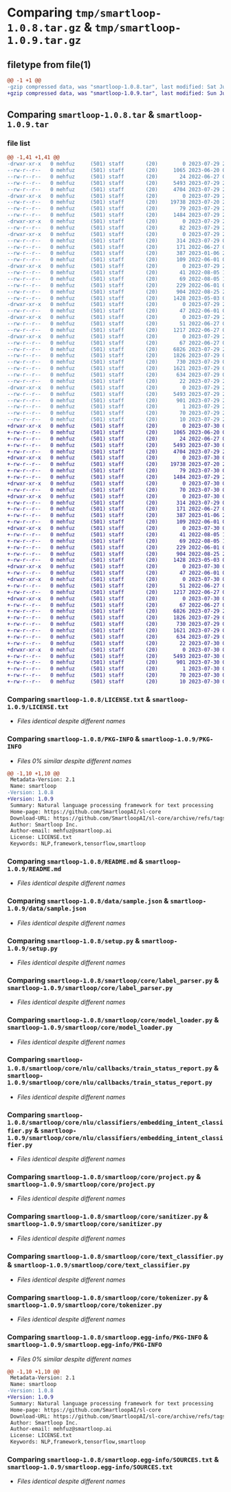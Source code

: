# Comparing `tmp/smartloop-1.0.8.tar.gz` & `tmp/smartloop-1.0.9.tar.gz`

## filetype from file(1)

```diff
@@ -1 +1 @@
-gzip compressed data, was "smartloop-1.0.8.tar", last modified: Sat Jul 29 23:57:01 2023, max compression
+gzip compressed data, was "smartloop-1.0.9.tar", last modified: Sun Jul 30 00:47:53 2023, max compression
```

## Comparing `smartloop-1.0.8.tar` & `smartloop-1.0.9.tar`

### file list

```diff
@@ -1,41 +1,41 @@
-drwxr-xr-x   0 mehfuz     (501) staff       (20)        0 2023-07-29 23:57:01.104844 smartloop-1.0.8/
--rw-r--r--   0 mehfuz     (501) staff       (20)     1065 2023-06-20 05:48:15.000000 smartloop-1.0.8/LICENSE.txt
--rw-r--r--   0 mehfuz     (501) staff       (20)       24 2022-06-27 05:07:42.000000 smartloop-1.0.8/MANIFEST.in
--rw-r--r--   0 mehfuz     (501) staff       (20)     5493 2023-07-29 23:57:01.104900 smartloop-1.0.8/PKG-INFO
--rw-r--r--   0 mehfuz     (501) staff       (20)     4704 2023-07-29 22:44:02.000000 smartloop-1.0.8/README.md
-drwxr-xr-x   0 mehfuz     (501) staff       (20)        0 2023-07-29 23:57:01.100501 smartloop-1.0.8/data/
--rw-r--r--   0 mehfuz     (501) staff       (20)    19738 2023-07-20 21:20:54.000000 smartloop-1.0.8/data/sample.json
--rw-r--r--   0 mehfuz     (501) staff       (20)       79 2023-07-29 23:57:01.105088 smartloop-1.0.8/setup.cfg
--rw-r--r--   0 mehfuz     (501) staff       (20)     1484 2023-07-29 22:45:01.000000 smartloop-1.0.8/setup.py
-drwxr-xr-x   0 mehfuz     (501) staff       (20)        0 2023-07-29 23:57:01.101047 smartloop-1.0.8/smartloop/
--rw-r--r--   0 mehfuz     (501) staff       (20)       82 2023-07-29 21:50:58.000000 smartloop-1.0.8/smartloop/__init__.py
-drwxr-xr-x   0 mehfuz     (501) staff       (20)        0 2023-07-29 23:57:01.103755 smartloop-1.0.8/smartloop/core/
--rw-r--r--   0 mehfuz     (501) staff       (20)      314 2023-07-29 00:57:56.000000 smartloop-1.0.8/smartloop/core/__init__.py
--rw-r--r--   0 mehfuz     (501) staff       (20)      171 2022-06-27 05:07:42.000000 smartloop-1.0.8/smartloop/core/classifier.py
--rw-r--r--   0 mehfuz     (501) staff       (20)      387 2023-01-06 20:04:52.000000 smartloop-1.0.8/smartloop/core/config.py
--rw-r--r--   0 mehfuz     (501) staff       (20)      109 2022-06-01 06:34:59.000000 smartloop-1.0.8/smartloop/core/default_config.py
-drwxr-xr-x   0 mehfuz     (501) staff       (20)        0 2023-07-29 23:57:01.104063 smartloop-1.0.8/smartloop/core/errors/
--rw-r--r--   0 mehfuz     (501) staff       (20)       41 2022-08-05 16:36:45.000000 smartloop-1.0.8/smartloop/core/errors/__init__.py
--rw-r--r--   0 mehfuz     (501) staff       (20)       69 2022-08-05 16:36:45.000000 smartloop-1.0.8/smartloop/core/errors/mode_not_found.py
--rw-r--r--   0 mehfuz     (501) staff       (20)      229 2022-06-01 06:34:59.000000 smartloop-1.0.8/smartloop/core/file_config.py
--rw-r--r--   0 mehfuz     (501) staff       (20)      904 2022-08-25 21:26:36.000000 smartloop-1.0.8/smartloop/core/label_parser.py
--rw-r--r--   0 mehfuz     (501) staff       (20)     1428 2023-05-03 01:19:44.000000 smartloop-1.0.8/smartloop/core/model_loader.py
-drwxr-xr-x   0 mehfuz     (501) staff       (20)        0 2023-07-29 23:57:01.104168 smartloop-1.0.8/smartloop/core/nlu/
--rw-r--r--   0 mehfuz     (501) staff       (20)       47 2022-06-01 06:34:59.000000 smartloop-1.0.8/smartloop/core/nlu/__init__.py
-drwxr-xr-x   0 mehfuz     (501) staff       (20)        0 2023-07-29 23:57:01.104408 smartloop-1.0.8/smartloop/core/nlu/callbacks/
--rw-r--r--   0 mehfuz     (501) staff       (20)       51 2022-06-27 05:07:42.000000 smartloop-1.0.8/smartloop/core/nlu/callbacks/__init__.py
--rw-r--r--   0 mehfuz     (501) staff       (20)     1217 2022-06-27 05:07:42.000000 smartloop-1.0.8/smartloop/core/nlu/callbacks/train_status_report.py
-drwxr-xr-x   0 mehfuz     (501) staff       (20)        0 2023-07-29 23:57:01.104637 smartloop-1.0.8/smartloop/core/nlu/classifiers/
--rw-r--r--   0 mehfuz     (501) staff       (20)       67 2022-06-27 05:07:42.000000 smartloop-1.0.8/smartloop/core/nlu/classifiers/__init__.py
--rw-r--r--   0 mehfuz     (501) staff       (20)     6826 2023-07-29 23:53:46.000000 smartloop-1.0.8/smartloop/core/nlu/classifiers/embedding_intent_classifier.py
--rw-r--r--   0 mehfuz     (501) staff       (20)     1826 2023-07-29 01:12:09.000000 smartloop-1.0.8/smartloop/core/project.py
--rw-r--r--   0 mehfuz     (501) staff       (20)      730 2023-07-29 01:10:43.000000 smartloop-1.0.8/smartloop/core/sanitizer.py
--rw-r--r--   0 mehfuz     (501) staff       (20)     1621 2023-07-29 01:10:09.000000 smartloop-1.0.8/smartloop/core/text_classifier.py
--rw-r--r--   0 mehfuz     (501) staff       (20)      634 2023-07-29 01:02:33.000000 smartloop-1.0.8/smartloop/core/tokenizer.py
--rw-r--r--   0 mehfuz     (501) staff       (20)       22 2023-07-29 23:56:34.000000 smartloop-1.0.8/smartloop/version.py
-drwxr-xr-x   0 mehfuz     (501) staff       (20)        0 2023-07-29 23:57:01.101537 smartloop-1.0.8/smartloop.egg-info/
--rw-r--r--   0 mehfuz     (501) staff       (20)     5493 2023-07-29 23:57:00.000000 smartloop-1.0.8/smartloop.egg-info/PKG-INFO
--rw-r--r--   0 mehfuz     (501) staff       (20)      901 2023-07-29 23:57:01.000000 smartloop-1.0.8/smartloop.egg-info/SOURCES.txt
--rw-r--r--   0 mehfuz     (501) staff       (20)        1 2023-07-29 23:57:00.000000 smartloop-1.0.8/smartloop.egg-info/dependency_links.txt
--rw-r--r--   0 mehfuz     (501) staff       (20)       70 2023-07-29 23:57:00.000000 smartloop-1.0.8/smartloop.egg-info/requires.txt
--rw-r--r--   0 mehfuz     (501) staff       (20)       10 2023-07-29 23:57:01.000000 smartloop-1.0.8/smartloop.egg-info/top_level.txt
+drwxr-xr-x   0 mehfuz     (501) staff       (20)        0 2023-07-30 00:47:53.917250 smartloop-1.0.9/
+-rw-r--r--   0 mehfuz     (501) staff       (20)     1065 2023-06-20 05:48:15.000000 smartloop-1.0.9/LICENSE.txt
+-rw-r--r--   0 mehfuz     (501) staff       (20)       24 2022-06-27 05:07:42.000000 smartloop-1.0.9/MANIFEST.in
+-rw-r--r--   0 mehfuz     (501) staff       (20)     5493 2023-07-30 00:47:53.917309 smartloop-1.0.9/PKG-INFO
+-rw-r--r--   0 mehfuz     (501) staff       (20)     4704 2023-07-29 22:44:02.000000 smartloop-1.0.9/README.md
+drwxr-xr-x   0 mehfuz     (501) staff       (20)        0 2023-07-30 00:47:53.912633 smartloop-1.0.9/data/
+-rw-r--r--   0 mehfuz     (501) staff       (20)    19738 2023-07-20 21:20:54.000000 smartloop-1.0.9/data/sample.json
+-rw-r--r--   0 mehfuz     (501) staff       (20)       79 2023-07-30 00:47:53.917508 smartloop-1.0.9/setup.cfg
+-rw-r--r--   0 mehfuz     (501) staff       (20)     1484 2023-07-29 22:45:01.000000 smartloop-1.0.9/setup.py
+drwxr-xr-x   0 mehfuz     (501) staff       (20)        0 2023-07-30 00:47:53.913140 smartloop-1.0.9/smartloop/
+-rw-r--r--   0 mehfuz     (501) staff       (20)       70 2023-07-30 00:47:14.000000 smartloop-1.0.9/smartloop/__init__.py
+drwxr-xr-x   0 mehfuz     (501) staff       (20)        0 2023-07-30 00:47:53.915760 smartloop-1.0.9/smartloop/core/
+-rw-r--r--   0 mehfuz     (501) staff       (20)      314 2023-07-29 00:57:56.000000 smartloop-1.0.9/smartloop/core/__init__.py
+-rw-r--r--   0 mehfuz     (501) staff       (20)      171 2022-06-27 05:07:42.000000 smartloop-1.0.9/smartloop/core/classifier.py
+-rw-r--r--   0 mehfuz     (501) staff       (20)      387 2023-01-06 20:04:52.000000 smartloop-1.0.9/smartloop/core/config.py
+-rw-r--r--   0 mehfuz     (501) staff       (20)      109 2022-06-01 06:34:59.000000 smartloop-1.0.9/smartloop/core/default_config.py
+drwxr-xr-x   0 mehfuz     (501) staff       (20)        0 2023-07-30 00:47:53.916101 smartloop-1.0.9/smartloop/core/errors/
+-rw-r--r--   0 mehfuz     (501) staff       (20)       41 2022-08-05 16:36:45.000000 smartloop-1.0.9/smartloop/core/errors/__init__.py
+-rw-r--r--   0 mehfuz     (501) staff       (20)       69 2022-08-05 16:36:45.000000 smartloop-1.0.9/smartloop/core/errors/mode_not_found.py
+-rw-r--r--   0 mehfuz     (501) staff       (20)      229 2022-06-01 06:34:59.000000 smartloop-1.0.9/smartloop/core/file_config.py
+-rw-r--r--   0 mehfuz     (501) staff       (20)      904 2022-08-25 21:26:36.000000 smartloop-1.0.9/smartloop/core/label_parser.py
+-rw-r--r--   0 mehfuz     (501) staff       (20)     1428 2023-05-03 01:19:44.000000 smartloop-1.0.9/smartloop/core/model_loader.py
+drwxr-xr-x   0 mehfuz     (501) staff       (20)        0 2023-07-30 00:47:53.916224 smartloop-1.0.9/smartloop/core/nlu/
+-rw-r--r--   0 mehfuz     (501) staff       (20)       47 2022-06-01 06:34:59.000000 smartloop-1.0.9/smartloop/core/nlu/__init__.py
+drwxr-xr-x   0 mehfuz     (501) staff       (20)        0 2023-07-30 00:47:53.916633 smartloop-1.0.9/smartloop/core/nlu/callbacks/
+-rw-r--r--   0 mehfuz     (501) staff       (20)       51 2022-06-27 05:07:42.000000 smartloop-1.0.9/smartloop/core/nlu/callbacks/__init__.py
+-rw-r--r--   0 mehfuz     (501) staff       (20)     1217 2022-06-27 05:07:42.000000 smartloop-1.0.9/smartloop/core/nlu/callbacks/train_status_report.py
+drwxr-xr-x   0 mehfuz     (501) staff       (20)        0 2023-07-30 00:47:53.916972 smartloop-1.0.9/smartloop/core/nlu/classifiers/
+-rw-r--r--   0 mehfuz     (501) staff       (20)       67 2022-06-27 05:07:42.000000 smartloop-1.0.9/smartloop/core/nlu/classifiers/__init__.py
+-rw-r--r--   0 mehfuz     (501) staff       (20)     6826 2023-07-29 23:53:46.000000 smartloop-1.0.9/smartloop/core/nlu/classifiers/embedding_intent_classifier.py
+-rw-r--r--   0 mehfuz     (501) staff       (20)     1826 2023-07-29 01:12:09.000000 smartloop-1.0.9/smartloop/core/project.py
+-rw-r--r--   0 mehfuz     (501) staff       (20)      730 2023-07-29 01:10:43.000000 smartloop-1.0.9/smartloop/core/sanitizer.py
+-rw-r--r--   0 mehfuz     (501) staff       (20)     1621 2023-07-29 01:10:09.000000 smartloop-1.0.9/smartloop/core/text_classifier.py
+-rw-r--r--   0 mehfuz     (501) staff       (20)      634 2023-07-29 01:02:33.000000 smartloop-1.0.9/smartloop/core/tokenizer.py
+-rw-r--r--   0 mehfuz     (501) staff       (20)       22 2023-07-30 00:47:27.000000 smartloop-1.0.9/smartloop/version.py
+drwxr-xr-x   0 mehfuz     (501) staff       (20)        0 2023-07-30 00:47:53.913624 smartloop-1.0.9/smartloop.egg-info/
+-rw-r--r--   0 mehfuz     (501) staff       (20)     5493 2023-07-30 00:47:53.000000 smartloop-1.0.9/smartloop.egg-info/PKG-INFO
+-rw-r--r--   0 mehfuz     (501) staff       (20)      901 2023-07-30 00:47:53.000000 smartloop-1.0.9/smartloop.egg-info/SOURCES.txt
+-rw-r--r--   0 mehfuz     (501) staff       (20)        1 2023-07-30 00:47:53.000000 smartloop-1.0.9/smartloop.egg-info/dependency_links.txt
+-rw-r--r--   0 mehfuz     (501) staff       (20)       70 2023-07-30 00:47:53.000000 smartloop-1.0.9/smartloop.egg-info/requires.txt
+-rw-r--r--   0 mehfuz     (501) staff       (20)       10 2023-07-30 00:47:53.000000 smartloop-1.0.9/smartloop.egg-info/top_level.txt
```

### Comparing `smartloop-1.0.8/LICENSE.txt` & `smartloop-1.0.9/LICENSE.txt`

 * *Files identical despite different names*

### Comparing `smartloop-1.0.8/PKG-INFO` & `smartloop-1.0.9/PKG-INFO`

 * *Files 0% similar despite different names*

```diff
@@ -1,10 +1,10 @@
 Metadata-Version: 2.1
 Name: smartloop
-Version: 1.0.8
+Version: 1.0.9
 Summary: Natural language processing framework for text processing
 Home-page: https://github.com/SmartloopAI/sl-core
 Download-URL: https://github.com/SmartloopAI/sl-core/archive/refs/tags/1.0.1.tar.gz
 Author: Smartloop Inc.
 Author-email: mehfuz@smartloop.ai
 License: LICENSE.txt
 Keywords: NLP,framework,tensorflow,smartloop
```

### Comparing `smartloop-1.0.8/README.md` & `smartloop-1.0.9/README.md`

 * *Files identical despite different names*

### Comparing `smartloop-1.0.8/data/sample.json` & `smartloop-1.0.9/data/sample.json`

 * *Files identical despite different names*

### Comparing `smartloop-1.0.8/setup.py` & `smartloop-1.0.9/setup.py`

 * *Files identical despite different names*

### Comparing `smartloop-1.0.8/smartloop/core/label_parser.py` & `smartloop-1.0.9/smartloop/core/label_parser.py`

 * *Files identical despite different names*

### Comparing `smartloop-1.0.8/smartloop/core/model_loader.py` & `smartloop-1.0.9/smartloop/core/model_loader.py`

 * *Files identical despite different names*

### Comparing `smartloop-1.0.8/smartloop/core/nlu/callbacks/train_status_report.py` & `smartloop-1.0.9/smartloop/core/nlu/callbacks/train_status_report.py`

 * *Files identical despite different names*

### Comparing `smartloop-1.0.8/smartloop/core/nlu/classifiers/embedding_intent_classifier.py` & `smartloop-1.0.9/smartloop/core/nlu/classifiers/embedding_intent_classifier.py`

 * *Files identical despite different names*

### Comparing `smartloop-1.0.8/smartloop/core/project.py` & `smartloop-1.0.9/smartloop/core/project.py`

 * *Files identical despite different names*

### Comparing `smartloop-1.0.8/smartloop/core/sanitizer.py` & `smartloop-1.0.9/smartloop/core/sanitizer.py`

 * *Files identical despite different names*

### Comparing `smartloop-1.0.8/smartloop/core/text_classifier.py` & `smartloop-1.0.9/smartloop/core/text_classifier.py`

 * *Files identical despite different names*

### Comparing `smartloop-1.0.8/smartloop/core/tokenizer.py` & `smartloop-1.0.9/smartloop/core/tokenizer.py`

 * *Files identical despite different names*

### Comparing `smartloop-1.0.8/smartloop.egg-info/PKG-INFO` & `smartloop-1.0.9/smartloop.egg-info/PKG-INFO`

 * *Files 0% similar despite different names*

```diff
@@ -1,10 +1,10 @@
 Metadata-Version: 2.1
 Name: smartloop
-Version: 1.0.8
+Version: 1.0.9
 Summary: Natural language processing framework for text processing
 Home-page: https://github.com/SmartloopAI/sl-core
 Download-URL: https://github.com/SmartloopAI/sl-core/archive/refs/tags/1.0.1.tar.gz
 Author: Smartloop Inc.
 Author-email: mehfuz@smartloop.ai
 License: LICENSE.txt
 Keywords: NLP,framework,tensorflow,smartloop
```

### Comparing `smartloop-1.0.8/smartloop.egg-info/SOURCES.txt` & `smartloop-1.0.9/smartloop.egg-info/SOURCES.txt`

 * *Files identical despite different names*

